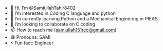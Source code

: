 - 👋 Hi, I’m @SamiullahTahir8402
- 👀 I’m interested in Coding C language and python
- 🌱 I’m currently learning Python and a Mechanical Enginering in PIEAS 
- 💞️ I’m looking to collaborate on C coding
- 📫 How to reach me (samiullah151rcc@gmail.com)
- 😄 Pronouns: SAMI
- ⚡ Fun fact: Engineer

<!---
SamiullahTahir8402/SamiullahTahir8402 is a ✨ special ✨ repository because its `README.md` (this file) appears on your GitHub profile.
You can click the Preview link to take a look at your changes.
--->
